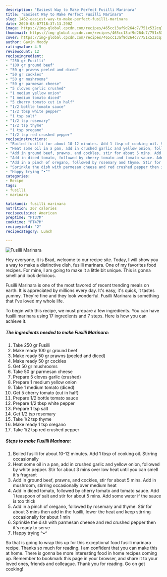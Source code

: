 ```yaml
---
description: "Easiest Way to Make Perfect Fusilli Marinara"
title: "Easiest Way to Make Perfect Fusilli Marinara"
slug: 1462-easiest-way-to-make-perfect-fusilli-marinara
date: 2020-08-07T18:37:13.290Z
image: https://img-global.cpcdn.com/recipes/465cc13af9d264c7/751x532cq70/fusilli-marinara-recipe-main-photo.jpg
thumbnail: https://img-global.cpcdn.com/recipes/465cc13af9d264c7/751x532cq70/fusilli-marinara-recipe-main-photo.jpg
cover: https://img-global.cpcdn.com/recipes/465cc13af9d264c7/751x532cq70/fusilli-marinara-recipe-main-photo.jpg
author: Gavin Moody
ratingvalue: 4.5
reviewcount: 12
recipeingredient:
- "250 gr Fusilli"
- "100 gr ground beef"
- "50 gr prawns peeled and diced"
- "50 gr cockles"
- "50 gr mushrooms"
- "50 gr parmesan cheese"
- "5 cloves garlic crushed"
- "1 medium yellow onion"
- "1 medium tomato diced"
- "5 cherry tomato cut in half"
- "1/2 bottle tomato sauce"
- "1/2 tbsp white pepper"
- "1 tsp salt"
- "1/2 tsp rosemary"
- "1/2 tsp thyme"
- "1 tsp oregano"
- "1/2 tsp red crushed pepper"
recipeinstructions:
- "Boiled fusilli for about 10-12 minutes. Add 1 tbsp of cooking oil. Stirring occasionally"
- "Heat some oil in a pan, add in crushed garlic and yellow onion, followed by white pepper. Stir for about 3 mins over low heat until you can smell it&#39;s fragrant"
- "Add in ground beef, prawns, and cockles, stir for about 5 mins. Add in mushroom, stirring occasionally over medium heat"
- "Add in diced tomato, followed by cherry tomato and tomato sauce. Add 1 teaspoon of salt and stir for about 5 mins. Add some water if the sauce is too thick"
- "Add in a pinch of oregano, followed by rosemary and thyme. Stir for about 3 mins then add in the fusilli, lower the heat and keep stirring occasionally for about 1 min"
- "Sprinkle the dish with parmesan cheese and red crushed pepper then it&#39;s ready to serve"
- "Happy trying ^•^"
categories:
- Recipe
tags:
- fusilli
- marinara

katakunci: fusilli marinara 
nutrition: 267 calories
recipecuisine: American
preptime: "PT37M"
cooktime: "PT47M"
recipeyield: "2"
recipecategory: Lunch

---
```



![Fusilli Marinara](https://img-global.cpcdn.com/recipes/465cc13af9d264c7/751x532cq70/fusilli-marinara-recipe-main-photo.jpg)

Hey everyone, it is Brad, welcome to our recipe site. Today, I will show you a way to make a distinctive dish, fusilli marinara. One of my favorites food recipes. For mine, I am going to make it a little bit unique. This is gonna smell and look delicious.



Fusilli Marinara is one of the most favored of recent trending meals on earth. It is appreciated by millions every day. It's easy, it's quick, it tastes yummy. They're fine and they look wonderful. Fusilli Marinara is something that I've loved my whole life.


To begin with this recipe, we must prepare a few ingredients. You can have fusilli marinara using 17 ingredients and 7 steps. Here is how you can achieve it.

<!--inarticleads1-->

##### The ingredients needed to make Fusilli Marinara:

1. Take 250 gr Fusilli
1. Make ready 100 gr ground beef
1. Make ready 50 gr prawns (peeled and diced)
1. Make ready 50 gr cockles
1. Get 50 gr mushrooms
1. Take 50 gr parmesan cheese
1. Prepare 5 cloves garlic (crushed)
1. Prepare 1 medium yellow onion
1. Take 1 medium tomato (diced)
1. Get 5 cherry tomato (cut in half)
1. Prepare 1/2 bottle tomato sauce
1. Prepare 1/2 tbsp white pepper
1. Prepare 1 tsp salt
1. Get 1/2 tsp rosemary
1. Take 1/2 tsp thyme
1. Make ready 1 tsp oregano
1. Take 1/2 tsp red crushed pepper




<!--inarticleads2-->

##### Steps to make Fusilli Marinara:

1. Boiled fusilli for about 10-12 minutes. Add 1 tbsp of cooking oil. Stirring occasionally
1. Heat some oil in a pan, add in crushed garlic and yellow onion, followed by white pepper. Stir for about 3 mins over low heat until you can smell it&#39;s fragrant
1. Add in ground beef, prawns, and cockles, stir for about 5 mins. Add in mushroom, stirring occasionally over medium heat
1. Add in diced tomato, followed by cherry tomato and tomato sauce. Add 1 teaspoon of salt and stir for about 5 mins. Add some water if the sauce is too thick
1. Add in a pinch of oregano, followed by rosemary and thyme. Stir for about 3 mins then add in the fusilli, lower the heat and keep stirring occasionally for about 1 min
1. Sprinkle the dish with parmesan cheese and red crushed pepper then it&#39;s ready to serve
1. Happy trying ^•^




So that is going to wrap this up for this exceptional food fusilli marinara recipe. Thanks so much for reading. I am confident that you can make this at home. There is gonna be more interesting food in home recipes coming up. Remember to bookmark this page in your browser, and share it to your loved ones, friends and colleague. Thank you for reading. Go on get cooking!
